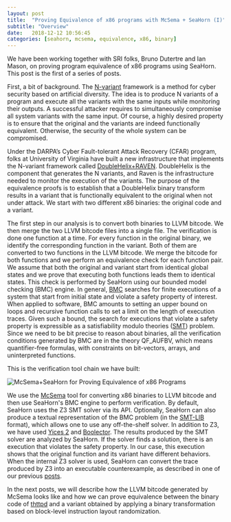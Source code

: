 ```yaml
---
layout: post
title:  "Proving Equivalence of x86 programs with McSema + SeaHorn (I)"
subtitle: "Overview"
date:   2018-12-12 10:56:45
categories: [seahorn, mcsema, equivalence, x86, binary]
---
```


We have been working together with SRI folks, Bruno Dutertre and Ian
Mason, on proving program equivalence of x86 programs using
SeaHorn. This post is the first of a series of posts. 

First, a bit of
background. The [N-variant](http://www.cs.virginia.edu/nvariant/)
framework is a method for cyber security based on artificial
diversity. The idea is to produce N variants of a program and execute
all the variants with the same inputs while monitoring their outputs.
A successful attacker requires to simultaneously compromise all system
variants with the same input. Of course, a highly desired property is
to ensure that the original and the variants are indeed functionally
equivalent. Otherwise, the security of the whole system can be
compromised.

Under the DARPA’s Cyber Fault-tolerant Attack Recovery (CFAR) program,
folks at University of Virginia have built a new infrastructure that
implements the N-variant framework
called
[DoubleHelix+RAVEN](https://forrest.biodesign.asu.edu/data/publications/2017-cfar-ornl.pdf).
DoubleHelix is the component that generates the N variants, and Raven
is the infrastructure needed to monitor the execution of the variants.
The purpose of the equivalence proofs is to establish that a
DoubleHelix binary transform results in a variant that is functionally
equivalent to the original when not under attack.  We start with two
different x86 binaries: the original code and a variant. 

The first step in our analysis is to convert both binaries to LLVM
bitcode. We then merge the two LLVM bitcode files into a single
file. The verification is done one function at a time. For every
function in the original binary, we identify the corresponding
function in the variant. Both of them are converted to two functions
in the LLVM bitcode. We merge the bitcode for both functions and we
perform an equivalence check for each function pair. We assume that
both the original and variant start from identical global states and
we prove that executing both functions leads them to identical
states. This check is performed by SeaHorn using our bounded model
checking (BMC) engine.  In
general,
[BMC](http://www.cs.cmu.edu/~emc/papers/Books%20and%20Edited%20Volumes/Bounded%20Model%20Checking.pdf) searches
for finite executions of a system that start from initial state and
violate a safety property of interest. When applied to software, BMC
amounts to setting an upper bound on loops and recursive function
calls to set a limit on the length of execution traces. Given such a
bound, the search for executions that violate a safety property is
expressible as a satisfiability modulo theories
([SMT](https://en.wikipedia.org/wiki/Satisfiability_modulo_theories))
problem. Since we need to be bit precise to reason about binaries, all
the verification conditions generated by BMC are in the theory
QF_AUFBV, which means quantifier-free formulas, with constraints on
bit-vectors, arrays, and uninterpreted functions.

This is the verification tool chain we have built:

![McSema+SeaHorn for Proving Equivalence of x86 Programs](http://seahorn.github.io/images/equiv-seahorn-tool.png)

We use
the
[McSema](https://www.trailofbits.com/research-and-development/mcsema/)
tool for converting x86 binaries to LLVM bitcode and then use
SeaHorn's BMC engine to perform verification. By default, SeaHorn uses
the Z3 SMT solver via its API. Optionally, SeaHorn can also produce a
textual representation of the BMC problem (in the [SMT-LIB](http://smtlib.cs.uiowa.edu/) format),
which allows one to use any off-the-shelf solver. In addition to Z3,
we have used [Yices 2](http://yices.csl.sri.com)
and [Boolector](https://boolector.github.io/). The results produced by
the SMT solver are analyzed by SeaHorn. If the solver finds a
solution, there is an execution that violates the safety property. In
our case, this execution shows that the original function and its
variant have different behaviors. When the internal Z3 solver is used,
SeaHorn can convert the trace produced by Z3 into an executable
counterexample, as described in one of our
previous
[posts](http://seahorn.github.io/seahorn/cex/validation/2016/10/16/cex-validation.html).

In the next posts, we will describe how the LLVM bitcode generated by
McSema looks like and how we can prove equivalence between the binary
code of [thttpd](https://acme.com/software/thttpd/) and a variant
obtained by applying a binary transformation based on block-level
instruction layout randomization.




